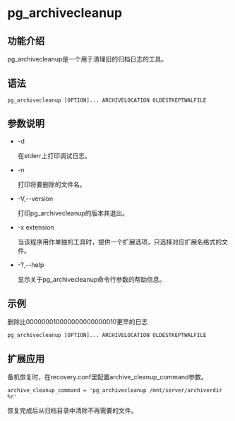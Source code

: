 # pg\_archivecleanup

## 功能介绍<a name="section125419154813"></a>

pg\_archivecleanup是一个用于清理旧的归档日志的工具。

## 语法<a name="section554725769"></a>

```
pg_archivecleanup [OPTION]... ARCHIVELOCATION OLDESTKEPTWALFILE
```

## 参数说明<a name="section9655840194219"></a>

-   -d

    在stderr上打印调试日志。

-   -n

    打印将要删除的文件名。

-   -V,--version

    打印pg\_archivecleanup的版本并退出。

-   -x extension

    当该程序用作单独的工具时，提供一个扩展选项，只选择对应扩展名格式的文件。

-   -?,--help

    显示关于pg\_archivecleanup命令行参数的帮助信息。


## 示例<a name="section111861451184417"></a>

删除比000000010000000000000010更早的日志

```
pg_archivecleanup [OPTION]... ARCHIVELOCATION OLDESTKEPTWALFILE
```

## 扩展应用<a name="section81714278467"></a>

备机恢复时，在recovery.conf里配置archive\_cleanup\_command参数。

```
archive_cleanup_command = 'pg_archivecleanup /mnt/server/archiverdir %r'
```

恢复完成后从归档目录中清除不再需要的文件。
